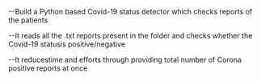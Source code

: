 --Build a Python based Covid-19 status detector which checks reports of the patients

--It reads all the .txt reports present in the folder and checks whether the Covid-19 statusis positive/negative

--It reducestime and efforts through providing total number of Corona positive reports at once
